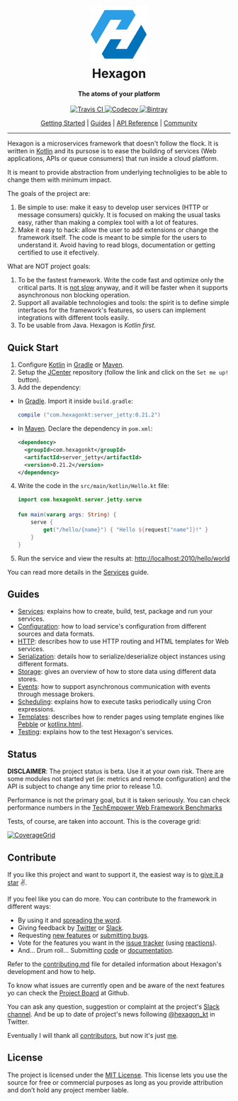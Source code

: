
<h1 align="center">
  <a href="http://hexagonkt.com">
    <img alt="Hexagon" src="hexagon_site/assets/tile-small.png" />
  </a>
  <br>
  Hexagon
</h1>

<h4 align="center">The atoms of your platform</h4>

<p align="center">
  <a href="https://travis-ci.org/hexagonkt/hexagon">
    <img
      src="https://img.shields.io/travis/hexagonkt/hexagon.svg?colorA=0073BB&style=flat-square" 
      alt="Travis CI" />
  </a>
  <a href="https://codecov.io/gh/hexagonkt/hexagon">
    <img
      src=
        "https://img.shields.io/codecov/c/github/hexagonkt/hexagon.svg?colorA=0073BB&style=flat-square"
      alt="Codecov" />
  </a>
  <a href="https://bintray.com/jamming/maven/hexagon_core/_latestVersion">
    <img
      src=
        "https://img.shields.io/bintray/v/jamming/maven/hexagon_core.svg?colorA=0073BB&style=flat-square"
      alt="Bintray" />
  </a>
</p>

<p align="center">
  <a href="http://hexagonkt.com/TODO">Getting Started</a> |
  <a href="http://hexagonkt.com/TODO">Guides</a> |
  <a href="http://hexagonkt.com/TODO">API Reference</a> |
  <a href="http://hexagonkt.com/TODO">Community</a>
</p>

---

Hexagon is a microservices framework that doesn't follow the flock. It is written in [Kotlin] and
its pursose is to ease the building of services (Web applications, APIs or queue consumers) that run
inside a cloud platform.

It is meant to provide abstraction from underlying technoligies to be able to change them with
minimum impact.

The goals of the project are:

1. Be simple to use: make it easy to develop user services (HTTP or message consumers) quickly. It
   is focused on making the usual tasks easy, rather than making a complex tool with a lot of
   features.
2. Make it easy to hack: allow the user to add extensions or change the framework itself. The code
   is meant to be simple for the users to understand it. Avoid having to read blogs, documentation
   or getting certified to use it efectively.

What are NOT project goals:

1. To be the fastest framework. Write the code fast and optimize only the critical parts. It is
   [not slow][benchmark] anyway, and it will be faster when it supports asynchronous non blocking
   operation.
2. Support all available technologies and tools: the spirit is to define simple interfaces for
   the framework's features, so users can implement integrations with different tools easily.
3. To be usable from Java. Hexagon is *Kotlin first*.

[Kotlin]: http://kotlinlang.org
[benchmark]: https://www.techempower.com/benchmarks

## Quick Start

1. Configure [Kotlin] in [Gradle][Setup Gradle] or [Maven][Setup Maven].
2. Setup the [JCenter] repository (follow the link and click on the `Set me up!` button).
3. Add the dependency:

  * In [Gradle]. Import it inside `build.gradle`:

    ```groovy
    compile ("com.hexagonkt:server_jetty:0.21.2")
    ```

  * In [Maven]. Declare the dependency in `pom.xml`:

    ```xml
    <dependency>
      <groupId>com.hexagonkt</groupId>
      <artifactId>server_jetty</artifactId>
      <version>0.21.2</version>
    </dependency>
    ```

4. Write the code in the `src/main/kotlin/Hello.kt` file:

    ```kotlin
    import com.hexagonkt.server.jetty.serve

    fun main(vararg args: String) {
        serve {
            get("/hello/{name}") { "Hello ${request["name"]}!" }
        }
    }
    ```

5. Run the service and view the results at: [http://localhost:2010/hello/world][Endpoint]

You can read more details in the [Services] guide.

[Setup Gradle]: https://kotlinlang.org/docs/reference/using-gradle.html
[Setup Maven]: https://kotlinlang.org/docs/reference/using-maven.html
[JCenter]: https://bintray.com/bintray/jcenter
[Gradle]: https://gradle.org
[Maven]: https://maven.apache.org
[Endpoint]: http://localhost:2010/hello/world

## Guides

* [Services]: explains how to create, build, test, package and run your services.
* [Configuration]: how to load service's configuration from different sources and data formats.
* [HTTP]: describes how to use HTTP routing and HTML templates for Web services.
* [Serialization]: details how to serialize/deserialize object instances using different formats.
* [Storage]: gives an overview of how to store data using different data stores.
* [Events]: how to support asynchronous communication with events through message brokers.
* [Scheduling]: explains how to execute tasks periodically using Cron expressions.
* [Templates]: describes how to render pages using template engines like [Pebble] or [kotlinx.html].
* [Testing]: explains how to the test Hexagon's services.

[Services]: http://hexagonkt.com/services.html
[Configuration]: http://hexagonkt.com/configuration.html
[HTTP]: http://hexagonkt.com/rest.html
[Serialization]: http://hexagonkt.com/serialization.html
[Storage]: http://hexagonkt.com/storage.html
[Events]: http://hexagonkt.com/events.html
[Scheduling]: http://hexagonkt.com/scheduling.html
[Templates]: http://hexagonkt.com/templates.html
[Testing]: http://hexagonkt.com/testing.html

[Pebble]: http://www.mitchellbosecke.com/pebble/home
[kotlinx.html]: https://github.com/Kotlin/kotlinx.html

## Status

**DISCLAIMER**: The project status is beta. Use it at your own risk. There are some modules not
started yet (ie: metrics and remote configuration) and the API is subject to change any time prior
to release 1.0.

Performance is not the primary goal, but it is taken seriously. You can check performance numbers
in the [TechEmpower Web Framework Benchmarks][benchmark]

Tests, of course, are taken into account. This is the coverage grid:

[![CoverageGrid]][Coverage]

[CoverageGrid]: https://codecov.io/gh/hexagonkt/hexagon/branch/master/graphs/icicle.svg
[Coverage]: https://codecov.io/gh/hexagonkt/hexagon

## Contribute

If you like this project and want to support it, the easiest way is to [give it a star] :v:.

If you feel like you can do more. You can contribute to the framework in different ways:

* By using it and [spreading the word][@hexagon_kt].
* Giving feedback by [Twitter][@hexagon_kt] or [Slack].
* Requesting [new features][issues] or [submitting bugs][issues].
* Vote for the features you want in the [issue tracker][issues] (using [reactions]).
* And... Drum roll... Submitting [code][contributing] or [documentation][contributing].

Refer to the [contributing.md][contributing] file for detailed information about Hexagon's
development and how to help.

To know what issues are currently open and be aware of the next features yo can check the 
[Project Board] at Github.

You can ask any question, suggestion or complaint at the project's [Slack channel][Slack]. And be up
to date of project's news following [@hexagon_kt] in Twitter.

Eventually I will thank all [contributors], but now it's just [me].

[give it a star]: https://github.com/hexagonkt/hexagon/stargazers
[@hexagon_kt]: https://twitter.com/hexagon_kt
[Slack]: https://kotlinlang.slack.com/messages/hexagon
[issues]: https://github.com/hexagonkt/hexagon/issues
[reactions]: https://github.com/blog/2119-add-reactions-to-pull-requests-issues-and-comments
[contributing]: contributing.md
[Project Board]: https://github.com/hexagonkt/hexagon/projects/1
[contributors]: https://github.com/hexagonkt/hexagon/graphs/contributors
[me]: https://github.com/jaguililla

## License

The project is licensed under the [MIT License]. This license lets you use the source for free or
commercial purposes as long as you provide attribution and don’t hold any project member liable.

[MIT License]: license.md
